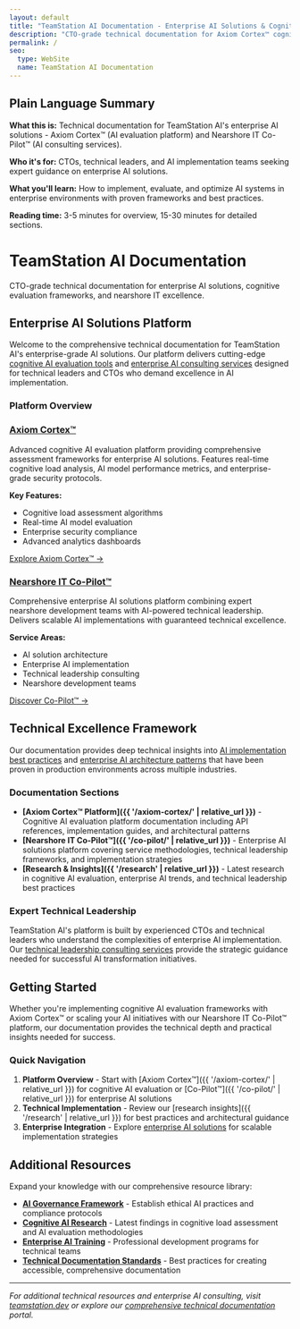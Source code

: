 ```yaml
---
layout: default
title: "TeamStation AI Documentation - Enterprise AI Solutions & Cognitive Evaluation Platform"
description: "CTO-grade technical documentation for Axiom Cortex™ cognitive AI evaluation platform and Nearshore IT Co-Pilot™. Expert insights for enterprise AI implementation, technical leadership, and cognitive AI assessment frameworks."
permalink: /
seo:
  type: WebSite
  name: TeamStation AI Documentation
---
```


<div class="plain-language-summary">
  <h2>Plain Language Summary</h2>
  <p><strong>What this is:</strong> Technical documentation for TeamStation AI's enterprise AI solutions - Axiom Cortex™ (AI evaluation platform) and Nearshore IT Co-Pilot™ (AI consulting services).</p>
  <p><strong>Who it's for:</strong> CTOs, technical leaders, and AI implementation teams seeking expert guidance on enterprise AI solutions.</p>
  <p><strong>What you'll learn:</strong> How to implement, evaluate, and optimize AI systems in enterprise environments with proven frameworks and best practices.</p>
  <p><strong>Reading time:</strong> 3-5 minutes for overview, 15-30 minutes for detailed sections.</p>
</div>

<div class="hero-section">
  <h1>TeamStation AI Documentation</h1>
  <p class="hero-description">CTO-grade technical documentation for enterprise AI solutions, cognitive evaluation frameworks, and nearshore IT excellence.</p>
</div>

## Enterprise AI Solutions Platform

Welcome to the comprehensive technical documentation for TeamStation AI's enterprise-grade AI solutions. Our platform delivers cutting-edge [cognitive AI evaluation tools](https://teamstation.dev/cognitive-ai-evaluation) and [enterprise AI consulting services](https://teamstation.dev/enterprise-ai-consulting) designed for technical leaders and CTOs who demand excellence in AI implementation.

### Platform Overview

<div class="content-grid">
  <div class="content-card">
    <h3><a href="{{ '/axiom-cortex/' | relative_url }}">Axiom Cortex™</a></h3>
    <p>Advanced cognitive AI evaluation platform providing comprehensive assessment frameworks for enterprise AI solutions. Features real-time cognitive load analysis, AI model performance metrics, and enterprise-grade security protocols.</p>
    <p><strong>Key Features:</strong></p>
    <ul>
      <li>Cognitive load assessment algorithms</li>
      <li>Real-time AI model evaluation</li>
      <li>Enterprise security compliance</li>
      <li>Advanced analytics dashboards</li>
    </ul>
    <p><a href="{{ '/axiom-cortex/' | relative_url }}">Explore Axiom Cortex™ →</a></p>
  </div>

  <div class="content-card">
    <h3><a href="{{ '/co-pilot/' | relative_url }}">Nearshore IT Co-Pilot™</a></h3>
    <p>Comprehensive enterprise AI solutions platform combining expert nearshore development teams with AI-powered technical leadership. Delivers scalable AI implementations with guaranteed technical excellence.</p>
    <p><strong>Service Areas:</strong></p>
    <ul>
      <li>AI solution architecture</li>
      <li>Enterprise AI implementation</li>
      <li>Technical leadership consulting</li>
      <li>Nearshore development teams</li>
    </ul>
    <p><a href="{{ '/co-pilot/' | relative_url }}">Discover Co-Pilot™ →</a></p>
  </div>
</div>

## Technical Excellence Framework

Our documentation provides deep technical insights into [AI implementation best practices](https://teamstation.dev/ai-implementation-best-practices) and [enterprise AI architecture patterns](https://teamstation.dev/enterprise-ai-architecture) that have been proven in production environments across multiple industries.

### Documentation Sections

- **[Axiom Cortex™ Platform]({{ '/axiom-cortex/' | relative_url }})** - Cognitive AI evaluation platform documentation including API references, implementation guides, and architectural patterns
- **[Nearshore IT Co-Pilot™]({{ '/co-pilot/' | relative_url }})** - Enterprise AI solutions platform covering service methodologies, technical leadership frameworks, and implementation strategies  
- **[Research & Insights]({{ '/research' | relative_url }})** - Latest research in cognitive AI evaluation, enterprise AI trends, and technical leadership best practices

### Expert Technical Leadership

TeamStation AI's platform is built by experienced CTOs and technical leaders who understand the complexities of enterprise AI implementation. Our [technical leadership consulting services](https://teamstation.dev/technical-leadership-consulting) provide the strategic guidance needed for successful AI transformation initiatives.

## Getting Started

Whether you're implementing cognitive AI evaluation frameworks with Axiom Cortex™ or scaling your AI initiatives with our Nearshore IT Co-Pilot™ platform, our documentation provides the technical depth and practical insights needed for success.

### Quick Navigation

1. **Platform Overview** - Start with [Axiom Cortex™]({{ '/axiom-cortex/' | relative_url }}) for cognitive AI evaluation or [Co-Pilot™]({{ '/co-pilot/' | relative_url }}) for enterprise AI solutions
2. **Technical Implementation** - Review our [research insights]({{ '/research' | relative_url }}) for best practices and architectural guidance
3. **Enterprise Integration** - Explore [enterprise AI solutions](https://teamstation.dev/enterprise-ai-solutions) for scalable implementation strategies

## Additional Resources

Expand your knowledge with our comprehensive resource library:

- **[AI Governance Framework](https://teamstation.dev/ai-governance-framework)** - Establish ethical AI practices and compliance protocols
- **[Cognitive AI Research](https://teamstation.dev/cognitive-ai-research)** - Latest findings in cognitive load assessment and AI evaluation methodologies  
- **[Enterprise AI Training](https://teamstation.dev/enterprise-ai-training)** - Professional development programs for technical teams
- **[Technical Documentation Standards](https://teamstation.dev/technical-documentation-standards)** - Best practices for creating accessible, comprehensive documentation

---

*For additional technical resources and enterprise AI consulting, visit [teamstation.dev](https://teamstation.dev) or explore our [comprehensive technical documentation](https://teamstation.dev/technical-documentation) portal.*
